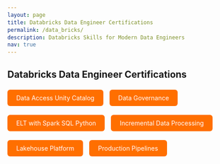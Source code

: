 ```yaml
---
layout: page
title: Databricks Data Engineer Certifications
permalink: /data_bricks/
description: Databricks Skills for Modern Data Engineers
nav: true
---
```


## Databricks Data Engineer Certifications

<!-- Data Access Unity Catalog -->
<a href="javascript:void(0)" onclick="document.getElementById('modal-unity').style.display='block'" style="display:inline-block; padding:10px 20px; background:#ff6f00; color:white; border-radius:6px; text-decoration:none; margin: 5px 10px 15px 0;">
  Data Access Unity Catalog
</a>
<div id="modal-unity" style="display:none; position:fixed; top:0; left:0; width:100%; height:100%; background:rgba(0,0,0,0.8); z-index:1000;">
  <div style="position:relative; margin:5% auto; padding:20px; background:#fff; width:90%; max-width:800px; border-radius:12px;">
    <span onclick="document.getElementById('modal-unity').style.display='none'" style="position:absolute; top:10px; right:20px; font-size:24px; cursor:pointer;">&times;</span>
    <img src="/assets/img/Data_Bricks/Databricks_Data_Engineer_Data_Access_Unity_Catalog.png" alt="Data Access Unity Catalog" style="width:100%; height:auto; border-radius:8px;">
  </div>
</div>

<!-- Data Governance -->
<a href="javascript:void(0)" onclick="document.getElementById('modal-governance').style.display='block'" style="display:inline-block; padding:10px 20px; background:#ff6f00; color:white; border-radius:6px; text-decoration:none; margin: 5px 10px 15px 0;">
  Data Governance
</a>
<div id="modal-governance" style="display:none; position:fixed; top:0; left:0; width:100%; height:100%; background:rgba(0,0,0,0.8); z-index:1000;">
  <div style="position:relative; margin:5% auto; padding:20px; background:#fff; width:90%; max-width:800px; border-radius:12px;">
    <span onclick="document.getElementById('modal-governance').style.display='none'" style="position:absolute; top:10px; right:20px; font-size:24px; cursor:pointer;">&times;</span>
    <img src="/assets/img/Data_Bricks/Databricks_Data_Engineer_Data_Governance.png" alt="Data Governance" style="width:100%; height:auto; border-radius:8px;">
  </div>
</div>

<!-- ELT with Spark SQL Python -->
<a href="javascript:void(0)" onclick="document.getElementById('modal-elt').style.display='block'" style="display:inline-block; padding:10px 20px; background:#ff6f00; color:white; border-radius:6px; text-decoration:none; margin: 5px 10px 15px 0;">
  ELT with Spark SQL Python
</a>
<div id="modal-elt" style="display:none; position:fixed; top:0; left:0; width:100%; height:100%; background:rgba(0,0,0,0.8); z-index:1000;">
  <div style="position:relative; margin:5% auto; padding:20px; background:#fff; width:90%; max-width:800px; border-radius:12px;">
    <span onclick="document.getElementById('modal-elt').style.display='none'" style="position:absolute; top:10px; right:20px; font-size:24px; cursor:pointer;">&times;</span>
    <img src="/assets/img/Data_Bricks/Databricks_Data_Engineer_ELT_with_Spark_SQL_Python.png" alt="ELT with Spark SQL Python" style="width:100%; height:auto; border-radius:8px;">
  </div>
</div>

<!-- Incremental Data Processing -->
<a href="javascript:void(0)" onclick="document.getElementById('modal-incremental').style.display='block'" style="display:inline-block; padding:10px 20px; background:#ff6f00; color:white; border-radius:6px; text-decoration:none; margin: 5px 10px 15px 0;">
  Incremental Data Processing
</a>
<div id="modal-incremental" style="display:none; position:fixed; top:0; left:0; width:100%; height:100%; background:rgba(0,0,0,0.8); z-index:1000;">
  <div style="position:relative; margin:5% auto; padding:20px; background:#fff; width:90%; max-width:800px; border-radius:12px;">
    <span onclick="document.getElementById('modal-incremental').style.display='none'" style="position:absolute; top:10px; right:20px; font-size:24px; cursor:pointer;">&times;</span>
    <img src="/assets/img/Data_Bricks/Databricks_Data_Engineer_Incremental_Data_Processing.png" alt="Incremental Data Processing" style="width:100%; height:auto; border-radius:8px;">
  </div>
</div>

<!-- Lakehouse Platform -->
<a href="javascript:void(0)" onclick="document.getElementById('modal-lakehouse').style.display='block'" style="display:inline-block; padding:10px 20px; background:#ff6f00; color:white; border-radius:6px; text-decoration:none; margin: 5px 10px 15px 0;">
  Lakehouse Platform
</a>
<div id="modal-lakehouse" style="display:none; position:fixed; top:0; left:0; width:100%; height:100%; background:rgba(0,0,0,0.8); z-index:1000;">
  <div style="position:relative; margin:5% auto; padding:20px; background:#fff; width:90%; max-width:800px; border-radius:12px;">
    <span onclick="document.getElementById('modal-lakehouse').style.display='none'" style="position:absolute; top:10px; right:20px; font-size:24px; cursor:pointer;">&times;</span>
    <img src="/assets/img/Data_Bricks/Databricks_Data_Engineer_Lakehouse_Platform.png" alt="Lakehouse Platform" style="width:100%; height:auto; border-radius:8px;">
  </div>
</div>

<!-- Production Pipelines -->
<a href="javascript:void(0)" onclick="document.getElementById('modal-pipelines').style.display='block'" style="display:inline-block; padding:10px 20px; background:#ff6f00; color:white; border-radius:6px; text-decoration:none; margin: 5px 10px 15px 0;">
  Production Pipelines
</a>
<div id="modal-pipelines" style="display:none; position:fixed; top:0; left:0; width:100%; height:100%; background:rgba(0,0,0,0.8); z-index:1000;">
  <div style="position:relative; margin:5% auto; padding:20px; background:#fff; width:90%; max-width:800px; border-radius:12px;">
    <span onclick="document.getElementById('modal-pipelines').style.display='none'" style="position:absolute; top:10px; right:20px; font-size:24px; cursor:pointer;">&times;</span>
    <img src="/assets/img/Data_Bricks/Databricks_Data_Engineer_Production_Pipelines.png" alt="Production Pipelines" style="width:100%; height:auto; border-radius:8px;">
  </div>
</div>
